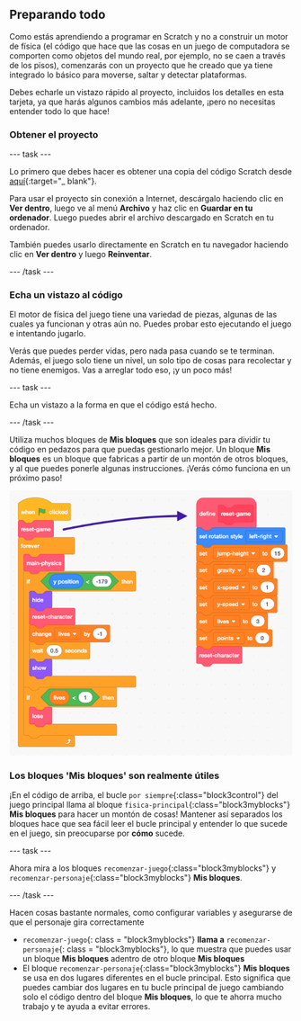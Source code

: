 ## Preparando todo

Como estás aprendiendo a programar en Scratch y no a construir un motor de física (el código que hace que las cosas en un juego de computadora se comporten como objetos del mundo real, por ejemplo, no se caen a través de los pisos), comenzarás con un proyecto que he creado que ya tiene integrado lo básico para moverse, saltar y detectar plataformas.

Debes echarle un vistazo rápido al proyecto, incluidos los detalles en esta tarjeta, ya que harás algunos cambios más adelante, ¡pero no necesitas entender todo lo que hace!

### Obtener el proyecto

\--- task \---

Lo primero que debes hacer es obtener una copia del código Scratch desde [aquí](https://scratch.mit.edu/projects/454114430){:target="_ blank"}.

Para usar el proyecto sin conexión a Internet, descárgalo haciendo clic en **Ver dentro**, luego ve al menú **Archivo** y haz clic en **Guardar en tu ordenador**. Luego puedes abrir el archivo descargado en Scratch en tu ordenador.

También puedes usarlo directamente en Scratch en tu navegador haciendo clic en **Ver dentro** y luego **Reinventar**.

\--- /task \---

### Echa un vistazo al código

El motor de física del juego tiene una variedad de piezas, algunas de las cuales ya funcionan y otras aún no. Puedes probar esto ejecutando el juego e intentando jugarlo.

Verás que puedes perder vidas, pero nada pasa cuando se te terminan. Además, el juego solo tiene un nivel, un solo tipo de cosas para recolectar y no tiene enemigos. Vas a arreglar todo eso, ¡y un poco más!

\--- task \---

Echa un vistazo a la forma en que el código está hecho.

\--- /task \---

Utiliza muchos bloques de **Mis bloques** que son ideales para dividir tu código en pedazos para que puedas gestionarlo mejor. Un bloque **Mis bloques** es un bloque que fabricas a partir de un montón de otros bloques, y al que puedes ponerle algunas instrucciones. ¡Verás cómo funciona en un próximo paso!

![](images/setup2and3.png)

### Los bloques 'Mis bloques' son realmente útiles

¡En el código de arriba, el bucle `por siempre`{:class="block3control"} del juego principal llama al bloque `fisica-principal`{:class="block3myblocks"} **Mis bloques** para hacer un montón de cosas! Mantener así separados los bloques hace que sea fácil leer el bucle principal y entender lo que sucede en el juego, sin preocuparse por **cómo** sucede.

\--- task \---

Ahora mira a los bloques `recomenzar-juego`{:class="block3myblocks"} y `recomenzar-personaje`{:class="block3myblocks"} **Mis bloques**.

\--- /task \---

Hacen cosas bastante normales, como configurar variables y asegurarse de que el personaje gira correctamente

- `recomenzar-juego`{: class = "block3myblocks"} **llama a** `recomenzar-personaje`{: class = "block3myblocks"}, lo que muestra que puedes usar un bloque **Mis bloques** adentro de otro bloque **Mis bloques**
- El bloque `recomenzar-personaje`{:class="block3myblocks"} **Mis bloques** se usa en dos lugares diferentes en el bucle principal. Esto significa que puedes cambiar dos lugares en tu bucle principal de juego cambiando solo el código dentro del bloque **Mis bloques**, lo que te ahorra mucho trabajo y te ayuda a evitar errores.